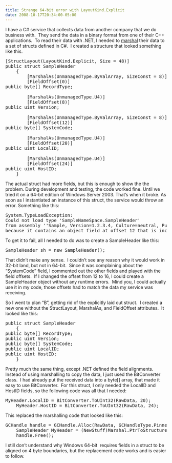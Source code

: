 ```yaml
---
title: Strange 64-bit error with LayoutKind.Explicit
date: 2008-10-17T20:34:00-05:00
---
```

I have a C# service that collects data from another company that we do business with.  They send the data in a binary format from one of their C++ applications.  To read their data with .NET, I needed to <a href="http://en.wikipedia.org/wiki/Marshalling_(computer_science)" target="_blank">marshal</a> their data to a set of structs defined in C#.  I created a structure that looked something like this.  

<pre>[StructLayout(LayoutKind.Explicit, Size = 48)]<br /><span>public</span> <span>struct</span> SampleHeader<br />    {<br />        [MarshalAs(UnmanagedType.ByValArray, SizeConst = 8)]<br />        [FieldOffset(0)]<br /><span>public</span> <span>byte</span>[] RecordType;<br /><br />        [MarshalAs(UnmanagedType.U4)]<br />        [FieldOffset(8)]<br /><span>public</span> <span>uint</span> Version;<br /><br />        [MarshalAs(UnmanagedType.ByValArray, SizeConst = 8)]<br />        [FieldOffset(12)]<br /><span>public</span> <span>byte</span>[] SystemCode;<br /><br />        [MarshalAs(UnmanagedType.U4)]<br />        [FieldOffset(20)]<br /><span>public</span> <span>uint</span> LocalID;<br /><br />        [MarshalAs(UnmanagedType.U4)]<br />        [FieldOffset(24)]<br /><span>public</span> <span>uint</span> HostID;<br />    }</pre>



The actual struct had more fields, but this is enough to show the the problem. During development and testing, the code worked fine. Until we tried it on a 64-bit edition of Windows Server 2003. That&#8217;s when it broke. As soon as I instantiated an instance of this struct, the service would throw an error. Something like this: 

<pre>System.TypeLoadException: <br />Could not load type 'SampleNameSpace.SampleHeader' <br />from assembly ''Sample, Version=1.2.3.4, Culture=neutral, PublicKeyToken=null' <br />because it contains an object field at offset 12 that is incorrectly aligned or overlapped by a non-object field.</pre>

To get it to fail, all I needed to do was to create a SampleHeader like this:

<pre>SampleHeader sh = <span>new</span> SampleHeader();</pre>



That didn&#8217;t make any sense.  I couldn’t see any reason why it would work in 32-bit land, but not in 64-bit.  Since it was complaining about the “SystemCode” field, I commented out the other fields and played with the field offsets.  If I changed the offset from 12 to 16, I could create a SampleHeader object without any runtime errors.  Mind you, I could actually use it in my code, those offsets had to match the data my service was receiving.

So I went to plan “B”, getting rid of the explicitly laid out struct.  I created a new one without the StructLayout, MarshalAs, and FieldOffset attributes.  It looked like this:

<pre><span>public</span> <span>struct</span> SampleHeader<br />    {<br /><span>public</span> <span>byte</span>[] RecordType;<br /><span>public</span> <span>uint</span> Version;<br /><span>public</span> <span>byte</span>[] SystemCode;<br /><span>public</span> <span>uint</span> LocalID;<br /><span>public</span> <span>uint</span> HostID;<br />    }</pre>



Pretty much the same thing, except .NET defined the field alignments.  Instead of using marshalling to copy the data, I just used the BitConverter class.  I had already put the received data into a byte[] array, that made it easy to use BitConverter.  For this struct, I only needed the LocalID and HostID fields, so the following code was all that I needed:

<pre>MyHeader.LocalID = BitConverter.ToUInt32(RawData, 20);<br />    MyHeader.HostID = BitConverter.ToUInt32(RawData, 24);</pre>



This replaced the marshalling code that looked like this:

<pre>GCHandle handle = GCHandle.Alloc(RawData, GCHandleType.Pinned);<br />    SampleHeader MyHeader = (NewStuff)Marshal.PtrToStructure(handle.AddrOfPinnedObject(), <span>typeof</span>(SampleHeader));<br />    handle.Free();</pre>



I still don’t understand why Windows 64-bit  requires fields in a struct to be aligned on 4 byte boundaries, but the replacement code works and is easier to follow.
